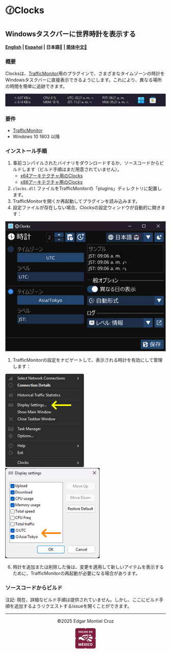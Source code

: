 # 🕜Clocks

## Windowsタスクバーに世界時計を表示する

**[English](./README.md) | [Español](./README_es.md) | 日本語🤖 | [简体中文🤖](./README_zh-CN.md)**

### 概要

Clocksは、[TrafficMonitor](https://github.com/zhongyang219/TrafficMonitor/blob/master/README_en-us.md)用のプラグインで、さまざまなタイムゾーンの時計をWindowsタスクバーに直接表示できるようにします。これにより、異なる場所の時間を簡単に追跡できます。

![](images/taskbar-sample.png)

### 要件

- [TrafficMonitor](https://github.com/zhongyang219/TrafficMonitor/releases)
- Windows 10 1803 以降

### インストール手順

1. 事前コンパイルされたバイナリをダウンロードするか、ソースコードからビルドします（ビルド手順はまだ用意されていません）。
    - [x64アーキテクチャ用のClocks](https://github.com/Yzen90/clocks/releases/latest/download/clocks-x64.zip)
    - [x86アーキテクチャ用のClocks](https://github.com/Yzen90/clocks/releases/latest/download/clocks-x86.zip)
2. `clocks.dll` ファイルをTrafficMonitorの「plugins」ディレクトリに配置します。
3. TrafficMonitorを開くか再起動してプラグインを読み込みます。
4. 設定ファイルが存在しない場合、Clocksの設定ウィンドウが自動的に開きます：

![](images/config-ja.png)

1. TrafficMonitorの設定をナビゲートして、表示される時計を有効にして管理します：

![](images/traffic-monittor-display-settings-en.png) ![](images/traffic-monittor-display-settings-items-en.png)

6. 時計を追加または削除した後は、変更を適用して新しいアイテムを表示するために、TrafficMonitorの再起動が必要になる場合があります。

### ソースコードからビルド

注記: 現在、詳細なビルド手順は提供されていません。しかし、ここにビルド手順を追加するようリクエストするissueを開くことができます。

---
<p align="center" width="100%">
©2025 Edgar Montiel Cruz
</p>
<p align="center" width="100%">
  <img src="images/hecho-en-mexico.png" />
</p>
